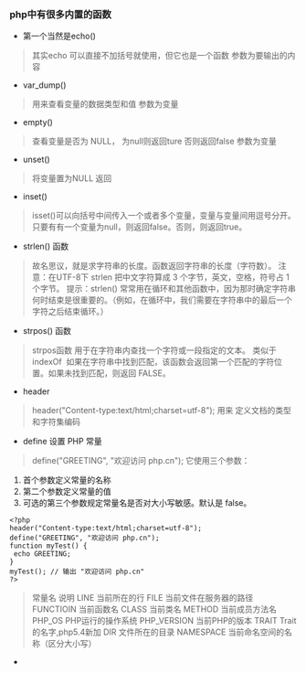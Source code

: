 ### php中有很多内置的函数

+ 第一个当然是echo()
> 其实echo 可以直接不加括号就使用，但它也是一个函数 
  参数为要输出的内容
 
+ var_dump()
> 用来查看变量的数据类型和值
  参数为变量

+ empty()
> 查看变量是否为 NULL， 为null则返回ture 否则返回false
  参数为变量

+ unset()
> 将变量置为NULL 返回

+ inset()
> isset()可以向括号中间传入一个或者多个变量，变量与变量间用逗号分开。只要有有一个变量为null，则返回false。否则，则返回true。

+ strlen() 函数
> 故名思议，就是求字符串的长度。函数返回字符串的长度（字符数）。
注意：在UTF-8下 strlen  把中文字符算成 3 个字节，英文，空格，符号占 1 个字节。
提示：strlen() 常常用在循环和其他函数中，因为那时确定字符串何时结束是很重要的。（例如，在循环中，我们需要在字符串中的最后一个字符之后结束循环。）

+ strpos() 函数
> strpos函数 用于在字符串内查找一个字符或一段指定的文本。 类似于indexOf
  如果在字符串中找到匹配，该函数会返回第一个匹配的字符位置。如果未找到匹配，则返回 FALSE。


+ header
> header("Content-type:text/html;charset=utf-8");
  用来 定义文档的类型和字符集编码


+ define 设置 PHP 常量
> define("GREETING", "欢迎访问 php.cn");   它使用三个参数：
  1.   首个参数定义常量的名称
  2.   第二个参数定义常量的值
  3.   可选的第三个参数规定常量名是否对大小写敏感。默认是 false。
```
<?php
header("Content-type:text/html;charset=utf-8");
define("GREETING", "欢迎访问 php.cn");
function myTest() {
 echo GREETING;
}
myTest(); // 输出 "欢迎访问 php.cn"
?>
```
>   常量名	       说明 
    LINE	      当前所在的行
    FILE	      当前文件在服务器的路径
    FUNCTIOIN	  当前函数名
    CLASS	      当前类名
    METHOD	    当前成员方法名
    PHP_OS	    PHP运行的操作系统
    PHP_VERSION	当前PHP的版本
    TRAIT	Trait 的名字,php5.4新加
    DIR       	文件所在的目录
    NAMESPACE	  当前命名空间的名称（区分大小写）








































+
